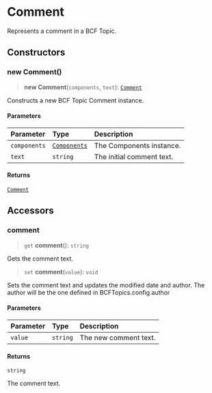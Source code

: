 # Comment

Represents a comment in a BCF Topic.

## Constructors

### new Comment()

> **new Comment**(`components`, `text`): [`Comment`](Comment.md)

Constructs a new BCF Topic Comment instance.

#### Parameters

| Parameter | Type | Description |
| :------ | :------ | :------ |
| `components` | [`Components`](Components.md) | The Components instance. |
| `text` | `string` | The initial comment text. |

#### Returns

[`Comment`](Comment.md)

## Accessors

### comment

> `get` **comment**(): `string`

Gets the comment text.

> `set` **comment**(`value`): `void`

Sets the comment text and updates the modified date and author.
The author will be the one defined in BCFTopics.config.author

#### Parameters

| Parameter | Type | Description |
| :------ | :------ | :------ |
| `value` | `string` | The new comment text. |

#### Returns

`string`

The comment text.
